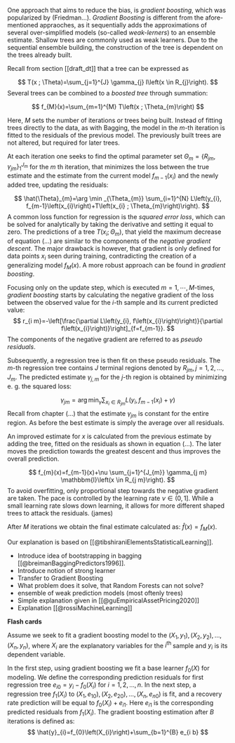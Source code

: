 One approach that aims to reduce the bias, is *gradient boosting*, which was popularized by (Friedman...). *Gradient Boosting* is different from the afore-mentioned appraoches, as it sequentially adds the approximations of several over-simplified models (so-called
*weak-lerners*) to an ensemble estimate. Shallow trees are commonly used as weak learners. Due to the sequential ensemble building, the construction of the tree is dependent on the trees already built.

Recall from section [[draft_dt]] that a tree can be expressed as

$$
T(x ; \Theta)=\sum_{j=1}^{J} \gamma_{j} I\left(x \in R_{j}\right).
$$
Several trees can be combined to a *boosted tree* through summation:

$$
f_{M}(x)=\sum_{m=1}^{M} T\left(x ; \Theta_{m}\right)
$$

Here, $M$ sets the number of iterations or trees being built. Instead of fitting trees directly to the data, as with Bagging, the model in the $m$-th iteration is fitted to the residuals of the previous model. The previously built trees are not altered, but required for later trees.

At each iteration one seeks to find the optimal parameter set $\Theta_{m}=\left\{R_{j m}, \gamma_{j m}\right\}_{1}^{J_{m}}$ for the $m$ th iteration, that minimizes the loss between the true estimate and the estimate from the current model $f_{m-1}\left(x_{i}\right)$ and the newly added tree, updating the residuals:

$$
\hat{\Theta}_{m}=\arg \min _{\Theta_{m}} \sum_{i=1}^{N} L\left(y_{i}, f_{m-1}\left(x_{i}\right)+T\left(x_{i} ; \Theta_{m}\right)\right).
$$
A common loss function for regression is the *squared error loss*, which can be solved for analytically by taking the derivative and setting it equal to zero. The predictions of a tree $T\left(x_{i} ; \Theta_{m}\right)$, that yield the maximum decrease of equation (...) are similar to the components of the *negative gradient descent*. The major drawback is however, that gradient is only defined for data points $x_i$ seen during training, contradicting the creation of a generalizing model $f_{M}(x)$. A more robust approach can be found in *gradient boosting*.

Focusing only on the update step, which is executed $m = 1,\cdots, M$-times, *gradient boosting* starts by calculating the negative gradient of the loss between the observed value for the $i$-th sample and its current predicted value:
$$
r_{i m}=-\left[\frac{\partial L\left(y_{i}, f\left(x_{i}\right)\right)}{\partial f\left(x_{i}\right)}\right]_{f=f_{m-1}}.
$$
The components of the negative gradient are referred to as *pseudo residuals*.

Subsequently, a regression tree is then fit on these pseudo residuals. The $m$-th regression tree contains $J$ terminal regions denoted by $R_{j m}, j=1,2, \ldots, J_{m}$. The predicted estimate $\gamma_{j,m}$ for the $j$-th region is obtained by minimizing e. g. the squared loss:

$$
\gamma_{j m}=\arg \min _{\gamma} \sum_{x_{i} \in R_{j m}} L\left(y_{i}, f_{m-1}\left(x_{i}\right)+\gamma\right)
$$
Recall from chapter (...) that the estimate $\gamma_{jm}$ is constant for the entire region. As before the best estimate is simply the average over all residuals.

An improved estimate for $x$ is calculated from the previous estimate by adding the tree, fitted on the residuals as shown in equation (...). The later moves the prediction towards the greatest descent and thus improves the overall prediction.

$$
f_{m}(x)=f_{m-1}(x)+\nu \sum_{j=1}^{J_{m}} \gamma_{j m} \mathbbm{I}\left(x \in R_{j m}\right).
$$
To avoid overfitting,  only proportional step towards the negative gradient are taken. The pace is controlled by the learning rate $\nu \in \left(0, 1\right]$. While a small learning rate slows down learning, it allows for more different shaped trees to attack the residuals. (james)

After $M$ iterations we obtain the final estimate calculated as: $\hat{f}(x)=f_{M}(x)$.






Our explanation is based on [[@tibshiraniElementsStatisticalLearning]].


-   Introduce idea of bootstrapping in bagging [[@breimanBaggingPredictors1996]].
- Introduce notion of strong learner
- Transfer to Gradient Boosting
- What problem does it solve, that Random Forests can not solve?
- ensemble of weak prediction models (most oftenly trees)
- Simple explanation given in [[@guEmpiricalAssetPricing2020]]
- Explanation [[@rossiMachineLearning]]



**Flash cards**

Assume we seek to fit a gradient boosting model to the $\left(X_{1}, y_{1}\right),\left(X_{2}, y_{2}\right), \ldots,\left(X_{n}, y_{n}\right)$, where $X_{i}$ are the explanatory variables for the $i^{\text {th }}$ sample and $y_{i}$ is its dependent variable.

In the first step, using gradient boosting we fit a base learner $f_{0}(X)$ for modeling. We define the corresponding prediction residuals for first regression tree $e_{i 0}=y_{i}-f_{0}\left(X_{i}\right)$ for $i=1,2, \ldots, n$. In the next step, a regression tree $f_{1}\left(X_{i}\right)$ to $\left(X_{1}, e_{10}\right),\left(X_{2}, e_{20}\right), \ldots,\left(X_{n}, e_{n 0}\right)$ is fit, and a recovery rate prediction will be equal to $f_{0}\left(X_{i}\right)+e_{i 1}$.
Here $e_{i 1}$ is the corresponding predicted residuals from $f_{1}\left(X_{i}\right)$. The gradient boosting estimation after $B$ iterations is defined as:
$$
\hat{y}_{i}=f_{0}\left(X_{i}\right)+\sum_{b=1}^{B} e_{i b}
$$



